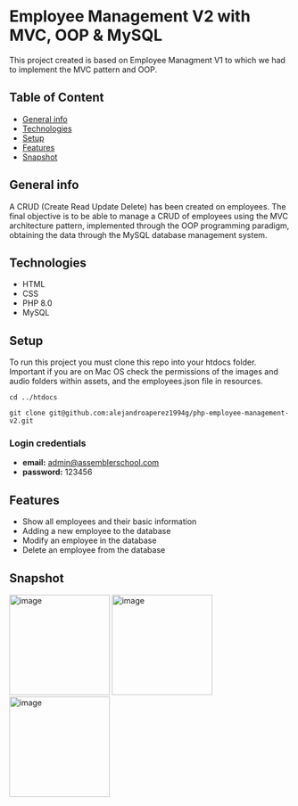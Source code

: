 # Employee Management V2 with MVC, OOP & MySQL

This project created is based on Employee Managment V1 to which we had to implement the MVC pattern and OOP.

## Table of Content
* [General info](#general-info)
* [Technologies](#technologies)
* [Setup](#setup)
* [Features](#features)
* [Snapshot](#snapshot)

## General info
A CRUD (Create Read Update Delete) has been created on employees. The final objective is to be able to manage a CRUD of employees using the MVC architecture pattern, implemented through the OOP programming paradigm, obtaining the data through the MySQL database management system.

## Technologies
- HTML
- CSS
- PHP 8.0
- MySQL

## Setup
To run this project you must clone this repo into your htdocs folder. Important if you are on Mac OS check the permissions of the images and audio folders within assets, and the employees.json file in resources.

```
cd ../htdocs
```
```
git clone git@github.com:alejandroaperez1994g/php-employee-management-v2.git
```
### Login credentials
* **email:** admin@assemblerschool.com
* **password:** 123456

## Features
* Show all employees and their basic information
* Adding a new employee to the database
* Modify an employee in the database
* Delete an employee from the database

## Snapshot

<img height="180" alt="image" src="https://user-images.githubusercontent.com/43146182/176168379-d7e0a4a0-5b61-43fa-88bc-d68e8ada4c92.png">  <img height="180" alt="image" src="https://user-images.githubusercontent.com/43146182/176168896-ddb29787-85a4-4322-a5ed-0790985272e9.png"> <img height="180" alt="image" src="https://user-images.githubusercontent.com/43146182/176168913-403cec5d-e096-46c5-b569-2e327bf246a0.png"> 








